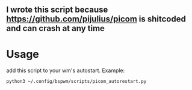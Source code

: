 ## I wrote this script because https://github.com/pijulius/picom is shitcoded and can crash at any time

# Usage 
add this script to your wm's autostart. Example:
```
python3 ~/.config/bspwm/scripts/picom_autorestart.py
```

